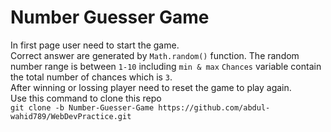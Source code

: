 # Number Guesser Game
In first page user need to start the game.  
Correct answer are generated by `Math.random()` function. The random number range is between `1-10` including `min & max` `Chances` variable contain the total number of chances which is `3`.  
After winning or lossing player need to reset the game to play again.  
Use this command to clone this repo  
`git clone -b Number-Guesser-Game https://github.com/abdul-wahid789/WebDevPractice.git`